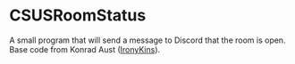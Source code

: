 # CSUSRoomStatus
A small program that will send a message to Discord that the room is open. Base code from Konrad Aust ([IronyKins](https://ironykins.github.io)).
